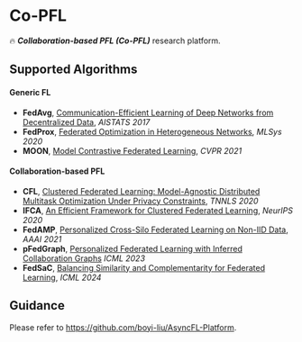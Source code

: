 # Co-PFL

🔥 _**Collaboration-based PFL (Co-PFL)**_ research platform.

## Supported Algorithms
#### Generic FL
+ **FedAvg**, [Communication-Efficient Learning of Deep Networks from Decentralized Data](https://proceedings.mlr.press/v54/mcmahan17a/mcmahan17a.pdf), *AISTATS 2017*
+ **FedProx**, [Federated Optimization in Heterogeneous Networks](https://proceedings.mlsys.org/paper_files/paper/2020/file/1f5fe83998a09396ebe6477d9475ba0c-Paper.pdf), *MLSys 2020*
+ **MOON**, [Model Contrastive Federated Learning](https://openaccess.thecvf.com/content/CVPR2021/papers/Li_Model-Contrastive_Federated_Learning_CVPR_2021_paper.pdf), *CVPR 2021*
#### Collaboration-based PFL
+ **CFL**, [Clustered Federated Learning: Model-Agnostic Distributed Multitask Optimization Under Privacy Constraints](https://ieeexplore.ieee.org/document/9174890?denied=), _TNNLS 2020_ 
+ **IFCA**, [An Efficient Framework for Clustered Federated Learning](https://papers.neurips.cc/paper_files/paper/2020/file/e32cc80bf07915058ce90722ee17bb71-Paper.pdf), _NeurIPS 2020_
+ **FedAMP**, [Personalized Cross-Silo Federated Learning on Non-IID Data](https://ojs.aaai.org/index.php/AAAI/article/view/16960), _AAAI 2021_
+ **pFedGraph**, [Personalized Federated Learning with Inferred Collaboration Graphs](https://openreview.net/forum?id=33fj5Ph3ot) _ICML 2023_
+ **FedSaC**, [Balancing Similarity and Complementarity for Federated Learning](https://arxiv.org/abs/2405.09892), _ICML 2024_


## Guidance

Please refer to https://github.com/boyi-liu/AsyncFL-Platform.
